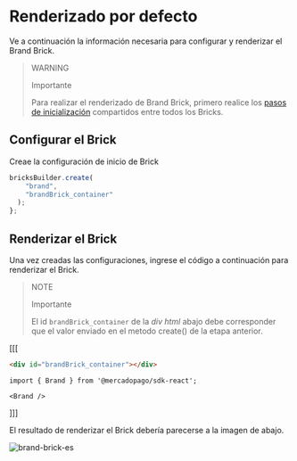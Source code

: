 # Renderizado por defecto

Ve a continuación la información necesaria para configurar y renderizar el Brand Brick.

> WARNING
>
> Importante
>
> Para realizar el renderizado de Brand Brick, primero realice los [pasos de inicialización](/developers/es/docs/checkout-bricks/common-initialization) compartidos entre todos los Bricks. 

## Configurar el Brick

Creae la configuración de inicio de Brick

```javascript
bricksBuilder.create(
    "brand",
    "brandBrick_container"
  );
};
```

## Renderizar el Brick

Una vez creadas las configuraciones, ingrese el código a continuación para renderizar el Brick. 

> NOTE
>
> Importante
>
> El id `brandBrick_container` de la _div html_ abajo debe corresponder que el valor enviado en el metodo create() de la etapa anterior.

[[[
```html
<div id="brandBrick_container"></div>
```
```react-jsx
import { Brand } from '@mercadopago/sdk-react';

<Brand />
```
]]]

El resultado de renderizar el Brick debería parecerse a la imagen de abajo.

![brand-brick-es](checkout-bricks/brand-brick-es.gif)